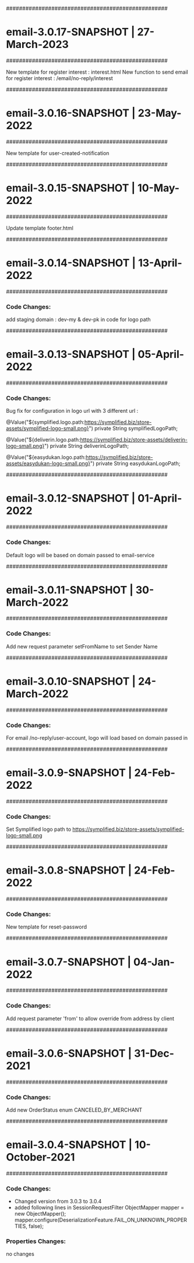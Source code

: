 ##################################################
# email-3.0.17-SNAPSHOT | 27-March-2023
##################################################

New template for register interest : interest.html
New function to send email for register interest : /email/no-reply/interest


##################################################
# email-3.0.16-SNAPSHOT | 23-May-2022
##################################################

New template for user-created-notification


##################################################
# email-3.0.15-SNAPSHOT | 10-May-2022
##################################################

Update template footer.html


##################################################
# email-3.0.14-SNAPSHOT | 13-April-2022
##################################################

### Code Changes:
add staging domain : dev-my & dev-pk in code for logo path


##################################################
# email-3.0.13-SNAPSHOT | 05-April-2022
##################################################
### Code Changes:
Bug fix for configuration in logo url with 3 different url :

@Value("${symplified.logo.path:https://symplified.biz/store-assets/symplified-logo-small.png}")
private String symplifiedLogoPath;

@Value("${deliverin.logo.path:https://symplified.biz/store-assets/deliverin-logo-small.png}")
private String deliverinLogoPath;

@Value("${easydukan.logo.path:https://symplified.biz/store-assets/easydukan-logo-small.png}")
private String easydukanLogoPath;


##################################################
# email-3.0.12-SNAPSHOT | 01-April-2022
##################################################
### Code Changes:
Default logo will be based on domain passed to email-service


##################################################
# email-3.0.11-SNAPSHOT | 30-March-2022
##################################################
### Code Changes:
Add new request parameter setFromName to set Sender Name


##################################################
# email-3.0.10-SNAPSHOT | 24-March-2022
##################################################
### Code Changes:
For email  /no-reply/user-account, logo will load based on domain passed in


##################################################
# email-3.0.9-SNAPSHOT | 24-Feb-2022
##################################################
### Code Changes:
Set Symplified logo path to https://symplified.biz/store-assets/symplified-logo-small.png 


##################################################
# email-3.0.8-SNAPSHOT | 24-Feb-2022
##################################################
### Code Changes:
New template for reset-password


##################################################
# email-3.0.7-SNAPSHOT | 04-Jan-2022
##################################################
### Code Changes:
Add request parameter 'from' to allow override from address by client


##################################################
# email-3.0.6-SNAPSHOT | 31-Dec-2021
##################################################
### Code Changes:
Add new OrderStatus enum CANCELED_BY_MERCHANT


##################################################
# email-3.0.4-SNAPSHOT | 10-October-2021
##################################################
### Code Changes:
* Changed version from 3.0.3 to 3.0.4
* added following lines in SessionRequestFilter
    ObjectMapper mapper = new ObjectMapper();
    mapper.configure(DeserializationFeature.FAIL_ON_UNKNOWN_PROPERTIES, false);
	

### Properties Changes:
no changes
